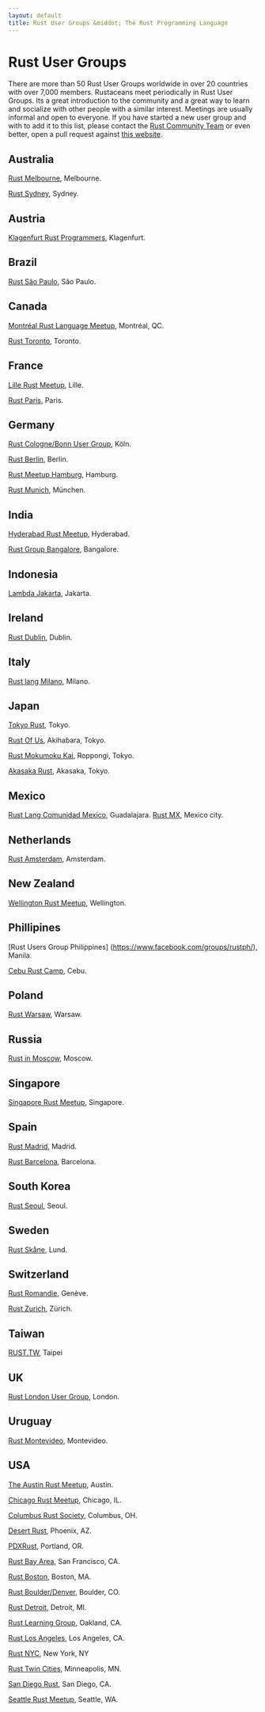 ```yaml
---
layout: default
title: Rust User Groups &middot; The Rust Programming Language
---
```


# Rust User Groups

There are more than 50 Rust User Groups worldwide in over 20 countries
with over 7,000 members. Rustaceans meet periodically in Rust User
Groups.  Its a great introduction to the community and a great way to
learn and socialize with other people with a similar interest.
Meetings are usually informal and open to
everyone. If you have started a new user group and with to add it to
this list, please contact the [Rust Community
Team](./team.html#Community) or
even better, open a pull request against
[this website](https://github.com/rust-lang/rust-www/blob/master/user-groups.md).

## Australia

[Rust Melbourne](http://www.meetup.com/Rust-Melbourne/), Melbourne.

[Rust Sydney](http://www.meetup.com/Rust-Sydney/), Sydney.

## Austria

[Klagenfurt Rust Programmers](http://www.meetup.com/Klagenfurt-Rust/), Klagenfurt.

## Brazil

[Rust São Paulo](http://www.meetup.com/Rust-Sao-Paulo-Meetup/), São Paulo.

## Canada

[Montréal Rust Language Meetup](http://www.meetup.com/Montreal-Rust-Language-Meetup/), Montréal, QC.

[Rust Toronto](http://www.meetup.com/Rust-Toronto/), Toronto.

## France

[Lille Rust Meetup](http://www.meetup.com/rust-lille/), Lille.

[Rust Paris](http://www.meetup.com/Rust-Paris/), Paris.

## Germany

[Rust Cologne/Bonn User Group](http://www.meetup.com/Rust-Cologne-Bonn/), Köln.

[Rust Berlin](http://www.meetup.com/Rust-Berlin/), Berlin.

[Rust Meetup Hamburg](http://www.meetup.com/Rust-Meetup-Hamburg/), Hamburg.

[Rust Munich](http://www.meetup.com/rust-munich/), München.

## India

[Hyderabad Rust Meetup](http://www.meetup.com/Hyderabad-Rust-Meetup/), Hyderabad.

[Rust Group Bangalore](https://www.facebook.com/groups/RustBLR/1579069959026339/), Bangalore.

## Indonesia

[Lambda Jakarta](http://www.meetup.com/Lambda-Jakarta/), Jakarta.

## Ireland

[Rust Dublin](http://www.meetup.com/Rust-Dublin/), Dublin.

## Italy

[Rust lang Milano](http://www.meetup.com/Rust-lang-Milano/), Milano.

## Japan

[Tokyo Rust](http://www.meetup.com/Tokyo-Rust-Meetup/), Tokyo.

[Rust Of Us](https://rust-of-us.doorkeeper.jp/), Akihabara, Tokyo.

[Rust Mokumoku Kai](https://rust.doorkeeper.jp/), Roppongi, Tokyo.

[Akasaka Rust](https://akasaka-rust.doorkeeper.jp/), Akasaka, Tokyo.

## Mexico

[Rust Lang Comunidad Mexico](http://www.meetup.com/rustlangmx/), Guadalajara.
[Rust MX](http://www.meetup.com/Rust-MX/), Mexico city.

## Netherlands

[Rust Amsterdam](http://www.meetup.com/Rust-Amsterdam/), Amsterdam.

## New Zealand

[Wellington Rust Meetup](http://www.meetup.com/Wellington-Rust-Meetup/), Wellington.

## Phillipines

[Rust Users Group Philippines] (https://www.facebook.com/groups/rustph/), Manila.

[Cebu Rust Camp](http://www.meetup.com/Cebu-Rust-Camp/), Cebu.

## Poland

[Rust Warsaw](http://www.meetup.com/Rust-Warsaw/), Warsaw.

## Russia

[Rust in Moscow](http://www.meetup.com/Rust-%D0%B2-%D0%9C%D0%BE%D1%81%D0%BA%D0%B2%D0%B5/), Moscow.

## Singapore

[Singapore Rust Meetup](http://www.meetup.com/Singapore-Rust-Meetup/), Singapore.

## Spain

[Rust Madrid](http://www.meetup.com/Rust-Madrid/), Madrid.

[Rust Barcelona](http://www.meetup.com/Rust-Barcelona/), Barcelona.

## South Korea

[Rust Seoul](http://www.meetup.com/Rust-Seoul/), Seoul.

## Sweden

[Rust Skåne](http://www.meetup.com/rust-skane/), Lund.

## Switzerland

[Rust Romandie](http://www.meetup.com/rust-romandie/), Genève.

[Rust Zurich](http://www.meetup.com/Rust-Zurich/), Zürich.

## Taiwan

[RUST.TW](http://www.meetup.com/RUST-TW/), Taipei

## UK

[Rust London User Group](http://www.meetup.com/Rust-London-User-Group/), London.

## Uruguay

[Rust Montevideo](http://www.meetup.com/Rust-Montevideo/), Montevideo.

## USA

[The Austin Rust Meetup](http://www.meetup.com/Austin-Rust-Meetup/), Austin.

[Chicago Rust Meetup](http://www.meetup.com/Chicago-Rust-Meetup/), Chicago, IL.

[Columbus Rust Society](http://www.meetup.com/columbus-rs/), Columbus, OH.

[Desert Rust](http://www.meetup.com/Desert-Rustaceans/), Phoenix, AZ.

[PDXRust](http://www.meetup.com/PDXRust/), Portland, OR.

[Rust Bay Area](http://www.meetup.com/Rust-Bay-Area/), San Francisco, CA.

[Rust Boston](http://www.meetup.com/Boston-Rust-Meetup-25317522aNpHwZdw/), Boston, MA.

[Rust Boulder/Denver](http://www.meetup.com/Rust-Boulder-Denver/), Boulder, CO.

[Rust Detroit](http://www.meetup.com/rust-detroit/), Detroit, MI.

[Rust Learning Group](http://www.meetup.com/Rust-Learning-Group/), Oakland, CA.

[Rust Los Angeles](http://www.meetup.com/Rust-Los-Angeles/), Los Angeles, CA.

[Rust NYC](http://www.meetup.com/Rust-NYC/), New York, NY

[Rust Twin Cities](http://www.meetup.com/Rust-TC/), Minneapolis, MN.

[San Diego Rust](http://www.meetup.com/San-Diego-Rust/), San Diego, CA.

[Seattle Rust Meetup](http://www.meetup.com/Seattle-Rust-Meetup/), Seattle, WA.
